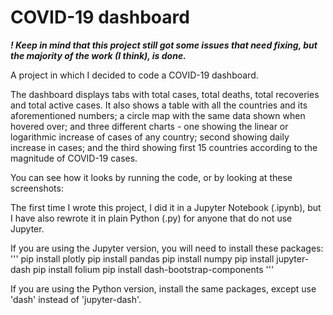 # COVID-19 dashboard

***! Keep in mind that this project still got some issues that need fixing, but the majority of the work (I think), is done.***

A project in which I decided to code a COVID-19 dashboard.

The dashboard displays tabs with total cases, total deaths, total recoveries and total active cases. It also shows a table with all the countries and its aforementioned numbers; a circle map with the same data shown when hovered over; and three different charts - one showing the linear or logarithmic increase of cases of any country; second showing daily increase in cases; and the third showing first 15 countries according to the magnitude of COVID-19 cases.

You can see how it looks by running the code, or by looking at these screenshots:


The first time I wrote this project, I did it in a Jupyter Notebook (.ipynb), but I have also rewrote it in plain Python (.py) for anyone that do not use Jupyter.

If you are using the Jupyter version, you will need to install these packages:
'''
pip install plotly
pip install pandas
pip install numpy
pip install jupyter-dash
pip install folium
pip install dash-bootstrap-components
'''

If you are using the Python version, install the same packages, except use 'dash' instead of 'jupyter-dash'.